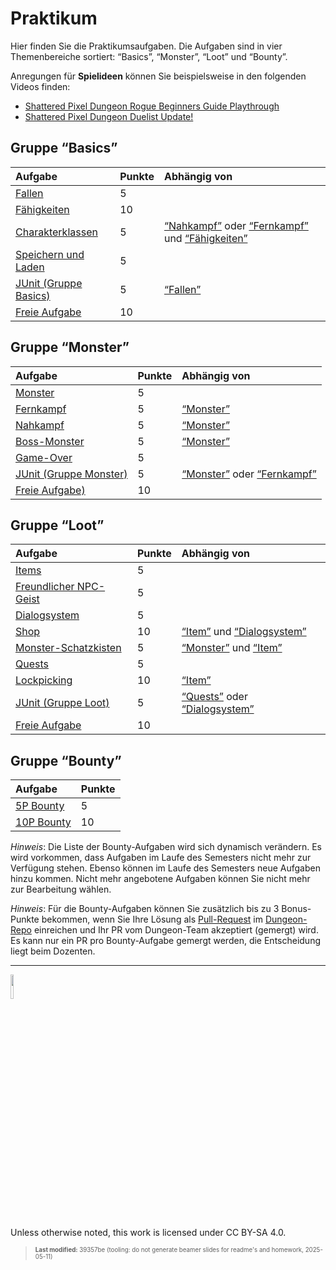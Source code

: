 # Praktikum

Hier finden Sie die Praktikumsaufgaben. Die Aufgaben sind in vier
Themenbereiche sortiert: “Basics”, “Monster”, “Loot” und “Bounty”.

Anregungen für **Spielideen** können Sie beispielsweise in den folgenden
Videos finden:

- [Shattered Pixel Dungeon Rogue Beginners Guide
  Playthrough](https://youtu.be/qoc_tDN0QC4)
- [Shattered Pixel Dungeon Duelist
  Update!](https://youtu.be/LgSjUWjQg0s)

## Gruppe “Basics”

| Aufgabe | Punkte | Abhängig von |
|:---|:---|:---|
| [Fallen](group_basics/taskbasic-fallen.md) | 5 |  |
| [Fähigkeiten](group_basics/taskbasic-skills.md) | 10 |  |
| [Charakterklassen](group_basics/taskbasic-charakterklassen.md) | 5 | [“Nahkampf”](group_monster/tasknpc-nahkampf.md) oder [“Fernkampf”](group_monster/tasknpc-fernkampf.md) und [“Fähigkeiten”](group_basics/taskbasic-skills.md) |
| [Speichern und Laden](group_basics/taskbasic-speichern_und_laden.md) | 5 |  |
| [JUnit (Gruppe Basics)](group_basics/taskbasic-testen.md) | 5 | [“Fallen”](group_basics/taskbasic-fallen.md) |
| [Freie Aufgabe](group_basics/taskbasic-freie_aufgabe.md) | 10 |  |

## Gruppe “Monster”

| Aufgabe | Punkte | Abhängig von |
|:---|:---|:---|
| [Monster](group_monster/tasknpc-monster.md) | 5 |  |
| [Fernkampf](group_monster/tasknpc-fernkampf.md) | 5 | [“Monster”](group_monster/tasknpc-monster.md) |
| [Nahkampf](group_monster/tasknpc-nahkampf.md) | 5 | [“Monster”](group_monster/tasknpc-monster.md) |
| [Boss-Monster](group_monster/tasknpc-boss_monster.md) | 5 | [“Monster”](group_monster/tasknpc-monster.md) |
| [Game-Over](group_monster/tasknpc-gameover.md) | 5 |  |
| [JUnit (Gruppe Monster)](group_monster/tasknpc-testen.md) | 5 | [“Monster”](group_monster/tasknpc-monster.md) oder [“Fernkampf”](group_monster/tasknpc-fernkampf.md) |
| [Freie Aufgabe)](group_monster/tasknpc-freie_aufgabe.md) | 10 |  |

## Gruppe “Loot”

| Aufgabe | Punkte | Abhängig von |
|:---|:---|:---|
| [Items](group_loot/taskloot-item.md) | 5 |  |
| [Freundlicher NPC-Geist](group_loot/taskloot-npc.md) | 5 |  |
| [Dialogsystem](group_loot/taskloot-dialogsystem.md) | 5 |  |
| [Shop](group_loot/taskloot-shop.md) | 10 | [“Item”](group_loot/taskloot-item.md) und [“Dialogsystem”](group_loot/taskloot-dialogsystem.md) |
| [Monster-Schatzkisten](group_loot/taskloot-schatzkiste.md) | 5 | [“Monster”](group_monster/tasknpc-monster.md) und [“Item”](group_loot/taskloot-item.md) |
| [Quests](group_loot/taskloot-quests.md) | 5 |  |
| [Lockpicking](group_loot/taskloot-lockpicking.md) | 10 | [“Item”](group_loot/taskloot-item.md) |
| [JUnit (Gruppe Loot)](group_loot/taskloot-testen.md) | 5 | [“Quests”](group_loot/taskloot-quests.md) oder [“Dialogsystem”](group_loot/taskloot-dialogsystem.md) |
| [Freie Aufgabe](group_loot/taskloot-freie_aufgabe.md) | 10 |  |

## Gruppe “Bounty”

| Aufgabe | Punkte |
|:---|:---|
| [5P Bounty](https://github.com/Dungeon-CampusMinden/Dungeon/issues?q=is%3Aopen+is%3Aissue+label%3Abounty%3A5p+-linked%3Apr) | 5 |
| [10P Bounty](https://github.com/Dungeon-CampusMinden/Dungeon/issues?q=is%3Aopen+is%3Aissue+label%3Abounty%3A10p+-linked%3Apr) | 10 |

*Hinweis*: Die Liste der Bounty-Aufgaben wird sich dynamisch verändern.
Es wird vorkommen, dass Aufgaben im Laufe des Semesters nicht mehr zur
Verfügung stehen. Ebenso können im Laufe des Semesters neue Aufgaben
hinzu kommen. Nicht mehr angebotene Aufgaben können Sie nicht mehr zur
Bearbeitung wählen.

*Hinweis*: Für die Bounty-Aufgaben können Sie zusätzlich bis zu 3
Bonus-Punkte bekommen, wenn Sie Ihre Lösung als
[Pull-Request](https://github.com/Dungeon-CampusMinden/Dungeon/compare)
im [Dungeon-Repo](https://github.com/Dungeon-CampusMinden/Dungeon)
einreichen und Ihr PR vom Dungeon-Team akzeptiert (gemergt) wird. Es
kann nur ein PR pro Bounty-Aufgabe gemergt werden, die Entscheidung
liegt beim Dozenten.

------------------------------------------------------------------------

<img src="https://licensebuttons.net/l/by-sa/4.0/88x31.png" width="10%">

Unless otherwise noted, this work is licensed under CC BY-SA 4.0.

<blockquote><p><sup><sub><strong>Last modified:</strong> 39357be (tooling: do not generate beamer slides for readme's and homework, 2025-05-11)<br></sub></sup></p></blockquote>
